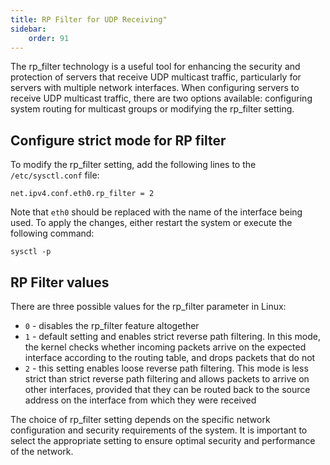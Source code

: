 ```yaml
---
title: RP Filter for UDP Receiving"
sidebar:
    order: 91
---
```


The rp_filter technology is a useful tool for enhancing the security and protection of servers that receive UDP multicast traffic, particularly for servers with multiple network interfaces. When configuring servers to receive UDP multicast traffic, there are two options available: configuring system routing for multicast groups or modifying the rp_filter setting.

## Configure strict mode for RP filter

To modify the rp_filter setting, add the following lines to the `/etc/sysctl.conf` file:

```
net.ipv4.conf.eth0.rp_filter = 2
```

Note that `eth0` should be replaced with the name of the interface being used. To apply the changes, either restart the system or execute the following command:

```
sysctl -p
```

## RP Filter values

There are three possible values for the rp_filter parameter in Linux:

- `0` - disables the rp_filter feature altogether
- `1` - default setting and enables strict reverse path filtering. In this mode, the kernel checks whether incoming packets arrive on the expected interface according to the routing table, and drops packets that do not
- `2` - this setting enables loose reverse path filtering. This mode is less strict than strict reverse path filtering and allows packets to arrive on other interfaces, provided that they can be routed back to the source address on the interface from which they were received

The choice of rp_filter setting depends on the specific network configuration and security requirements of the system. It is important to select the appropriate setting to ensure optimal security and performance of the network.
